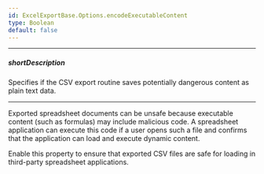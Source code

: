 ```yaml
---
id: ExcelExportBase.Options.encodeExecutableContent
type: Boolean
default: false
---
```

---
##### shortDescription
Specifies if the CSV export routine saves potentially dangerous content as plain text data.

---
Exported spreadsheet documents can be unsafe because executable content (such as formulas) may include malicious code. A spreadsheet application can execute this code if a user opens such a file and confirms that the application can load and execute dynamic content.

Enable this property to ensure that exported CSV files are safe for loading in third-party spreadsheet applications.